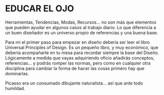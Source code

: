 # EDUCAR EL OJO

Herramientas, Tendencias, Modas, Recursos… no son más que elementos que pueden ayudar en algunos casos al trabajo diario. Lo que diferencia a un buen diseñador es un universo propio de referencias y una buena base.

Para mi el primer paso para empezar en diseño debería ser leer el libro Universal Principles of Design. Es un pequeño libro, y muy económico, que debería acompañarte en tu mesa para recordar siempre la base del Diseño. Lógicamente a medida que vayas adquiriendo oficio añadirás conceptos, referencias… y podrás romper las normas, pero como en cualquier otra disciplina para cambiar la forma de hacer las cosas primero hay que dominarlas.

Picasso era un consumado dibujante naturalista… así que ante todo humildad.

